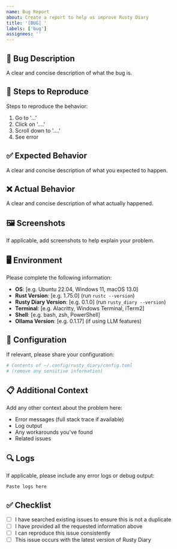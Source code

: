 ```yaml
---
name: Bug Report
about: Create a report to help us improve Rusty Diary
title: '[BUG] '
labels: ['bug']
assignees: ''
---
```


## 🐛 Bug Description
A clear and concise description of what the bug is.

## 🔄 Steps to Reproduce
Steps to reproduce the behavior:
1. Go to '...'
2. Click on '....'
3. Scroll down to '....'
4. See error

## ✅ Expected Behavior
A clear and concise description of what you expected to happen.

## ❌ Actual Behavior
A clear and concise description of what actually happened.

## 🖼️ Screenshots
If applicable, add screenshots to help explain your problem.

## 🖥️ Environment
Please complete the following information:
- **OS**: [e.g. Ubuntu 22.04, Windows 11, macOS 13.0]
- **Rust Version**: [e.g. 1.75.0] (run `rustc --version`)
- **Rusty Diary Version**: [e.g. 0.1.0] (run `rusty_diary --version`)
- **Terminal**: [e.g. Alacritty, Windows Terminal, iTerm2]
- **Shell**: [e.g. bash, zsh, PowerShell]
- **Ollama Version**: [e.g. 0.1.17] (if using LLM features)

## 📝 Configuration
If relevant, please share your configuration:
```toml
# Contents of ~/.config/rusty_diary/config.toml
# (remove any sensitive information)
```

## 📋 Additional Context
Add any other context about the problem here:
- Error messages (full stack trace if available)
- Log output
- Any workarounds you've found
- Related issues

## 🔍 Logs
If applicable, please include any error logs or debug output:
```
Paste logs here
```

## ✅ Checklist
- [ ] I have searched existing issues to ensure this is not a duplicate
- [ ] I have provided all the requested information above
- [ ] I can reproduce this issue consistently
- [ ] This issue occurs with the latest version of Rusty Diary